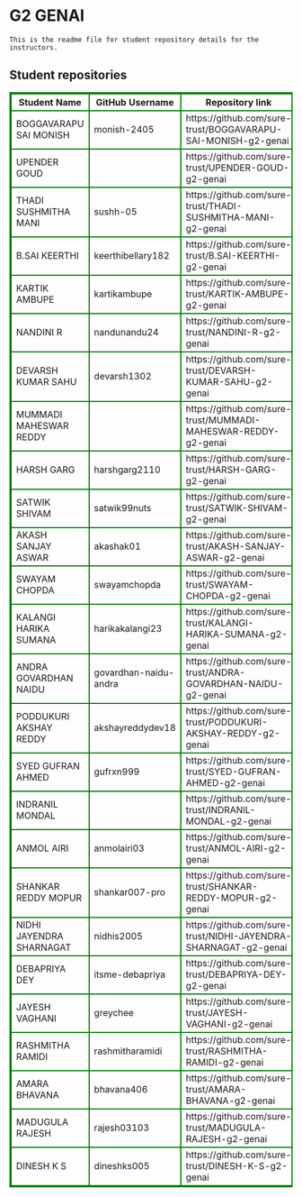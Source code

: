 # G2 GENAI
    This is the readme file for student repository details for the instructors.
## Student repositories 
<table style="border : 2px solid green; width:100%;">
<tr >
<th style="border : 2px solid green;">Student Name</th>
<th style="border : 2px solid green;">GitHub Username</th>
<th style="border : 2px solid green;">Repository link</th>
</tr>
<tr style="border : 2px solid green;">
<td style="border : 2px solid green;">BOGGAVARAPU SAI MONISH</td> 

<td style="border : 2px solid green;">monish-2405</td> 

<td style="border : 2px solid green;">https://github.com/sure-trust/BOGGAVARAPU-SAI-MONISH-g2-genai</td> 
</tr>

<tr style="border : 2px solid green;">
<td style="border : 2px solid green;">UPENDER GOUD</td> 

<td style="border : 2px solid green;"></td> 

<td style="border : 2px solid green;">https://github.com/sure-trust/UPENDER-GOUD-g2-genai</td> 
</tr>

<tr style="border : 2px solid green;">
<td style="border : 2px solid green;">THADI SUSHMITHA MANI</td> 

<td style="border : 2px solid green;">sushh-05</td> 

<td style="border : 2px solid green;">https://github.com/sure-trust/THADI-SUSHMITHA-MANI-g2-genai</td> 
</tr>

<tr style="border : 2px solid green;">
<td style="border : 2px solid green;">B.SAI KEERTHI</td> 

<td style="border : 2px solid green;">keerthibellary182</td> 

<td style="border : 2px solid green;">https://github.com/sure-trust/B.SAI-KEERTHI-g2-genai</td> 
</tr>

<tr style="border : 2px solid green;">
<td style="border : 2px solid green;">KARTIK AMBUPE</td> 

<td style="border : 2px solid green;">kartikambupe</td> 

<td style="border : 2px solid green;">https://github.com/sure-trust/KARTIK-AMBUPE-g2-genai</td> 
</tr>

<tr style="border : 2px solid green;">
<td style="border : 2px solid green;">NANDINI R</td> 

<td style="border : 2px solid green;">nandunandu24</td> 

<td style="border : 2px solid green;">https://github.com/sure-trust/NANDINI-R-g2-genai</td> 
</tr>

<tr style="border : 2px solid green;">
<td style="border : 2px solid green;">DEVARSH KUMAR SAHU</td> 

<td style="border : 2px solid green;">devarsh1302</td> 

<td style="border : 2px solid green;">https://github.com/sure-trust/DEVARSH-KUMAR-SAHU-g2-genai</td> 
</tr>

<tr style="border : 2px solid green;">
<td style="border : 2px solid green;">MUMMADI MAHESWAR REDDY</td> 

<td style="border : 2px solid green;"></td> 

<td style="border : 2px solid green;">https://github.com/sure-trust/MUMMADI-MAHESWAR-REDDY-g2-genai</td> 
</tr>

<tr style="border : 2px solid green;">
<td style="border : 2px solid green;">HARSH GARG</td> 

<td style="border : 2px solid green;">harshgarg2110</td> 

<td style="border : 2px solid green;">https://github.com/sure-trust/HARSH-GARG-g2-genai</td> 
</tr>

<tr style="border : 2px solid green;">
<td style="border : 2px solid green;">SATWIK SHIVAM</td> 

<td style="border : 2px solid green;">satwik99nuts</td> 

<td style="border : 2px solid green;">https://github.com/sure-trust/SATWIK-SHIVAM-g2-genai</td> 
</tr>

<tr style="border : 2px solid green;">
<td style="border : 2px solid green;">AKASH SANJAY ASWAR</td> 

<td style="border : 2px solid green;">akashak01</td> 

<td style="border : 2px solid green;">https://github.com/sure-trust/AKASH-SANJAY-ASWAR-g2-genai</td> 
</tr>

<tr style="border : 2px solid green;">
<td style="border : 2px solid green;">SWAYAM CHOPDA</td> 

<td style="border : 2px solid green;">swayamchopda</td> 

<td style="border : 2px solid green;">https://github.com/sure-trust/SWAYAM-CHOPDA-g2-genai</td> 
</tr>

<tr style="border : 2px solid green;">
<td style="border : 2px solid green;">KALANGI HARIKA SUMANA</td> 

<td style="border : 2px solid green;">harikakalangi23</td> 

<td style="border : 2px solid green;">https://github.com/sure-trust/KALANGI-HARIKA-SUMANA-g2-genai</td> 
</tr>

<tr style="border : 2px solid green;">
<td style="border : 2px solid green;">ANDRA GOVARDHAN NAIDU</td> 

<td style="border : 2px solid green;">govardhan-naidu-andra</td> 

<td style="border : 2px solid green;">https://github.com/sure-trust/ANDRA-GOVARDHAN-NAIDU-g2-genai</td> 
</tr>

<tr style="border : 2px solid green;">
<td style="border : 2px solid green;">PODDUKURI AKSHAY REDDY</td> 

<td style="border : 2px solid green;">akshayreddydev18</td> 

<td style="border : 2px solid green;">https://github.com/sure-trust/PODDUKURI-AKSHAY-REDDY-g2-genai</td> 
</tr>

<tr style="border : 2px solid green;">
<td style="border : 2px solid green;">SYED GUFRAN AHMED</td> 

<td style="border : 2px solid green;">gufrxn999</td> 

<td style="border : 2px solid green;">https://github.com/sure-trust/SYED-GUFRAN-AHMED-g2-genai</td> 
</tr>

<tr style="border : 2px solid green;">
<td style="border : 2px solid green;">INDRANIL MONDAL</td> 

<td style="border : 2px solid green;"></td> 

<td style="border : 2px solid green;">https://github.com/sure-trust/INDRANIL-MONDAL-g2-genai</td> 
</tr>

<tr style="border : 2px solid green;">
<td style="border : 2px solid green;">ANMOL AIRI</td> 

<td style="border : 2px solid green;">anmolairi03</td> 

<td style="border : 2px solid green;">https://github.com/sure-trust/ANMOL-AIRI-g2-genai</td> 
</tr>

<tr style="border : 2px solid green;">
<td style="border : 2px solid green;">SHANKAR REDDY MOPUR</td> 

<td style="border : 2px solid green;">shankar007-pro</td> 

<td style="border : 2px solid green;">https://github.com/sure-trust/SHANKAR-REDDY-MOPUR-g2-genai</td> 
</tr>

<tr style="border : 2px solid green;">
<td style="border : 2px solid green;">NIDHI JAYENDRA SHARNAGAT</td> 

<td style="border : 2px solid green;">nidhis2005</td> 

<td style="border : 2px solid green;">https://github.com/sure-trust/NIDHI-JAYENDRA-SHARNAGAT-g2-genai</td> 
</tr>

<tr style="border : 2px solid green;">
<td style="border : 2px solid green;">DEBAPRIYA DEY</td> 

<td style="border : 2px solid green;">itsme-debapriya</td> 

<td style="border : 2px solid green;">https://github.com/sure-trust/DEBAPRIYA-DEY-g2-genai</td> 
</tr>

<tr style="border : 2px solid green;">
<td style="border : 2px solid green;">JAYESH VAGHANI</td> 

<td style="border : 2px solid green;">greychee</td> 

<td style="border : 2px solid green;">https://github.com/sure-trust/JAYESH-VAGHANI-g2-genai</td> 
</tr>

<tr style="border : 2px solid green;">
<td style="border : 2px solid green;">RASHMITHA RAMIDI</td> 

<td style="border : 2px solid green;">rashmitharamidi</td> 

<td style="border : 2px solid green;">https://github.com/sure-trust/RASHMITHA-RAMIDI-g2-genai</td> 
</tr>

<tr style="border : 2px solid green;">
<td style="border : 2px solid green;">AMARA BHAVANA</td> 

<td style="border : 2px solid green;">bhavana406</td> 

<td style="border : 2px solid green;">https://github.com/sure-trust/AMARA-BHAVANA-g2-genai</td> 
</tr>

<tr style="border : 2px solid green;">
<td style="border : 2px solid green;">MADUGULA RAJESH</td> 

<td style="border : 2px solid green;">rajesh03103</td> 

<td style="border : 2px solid green;">https://github.com/sure-trust/MADUGULA-RAJESH-g2-genai</td> 
</tr>

<tr style="border : 2px solid green;">
<td style="border : 2px solid green;">DINESH K S</td> 

<td style="border : 2px solid green;">dineshks005</td> 

<td style="border : 2px solid green;">https://github.com/sure-trust/DINESH-K-S-g2-genai</td> 
</tr>
